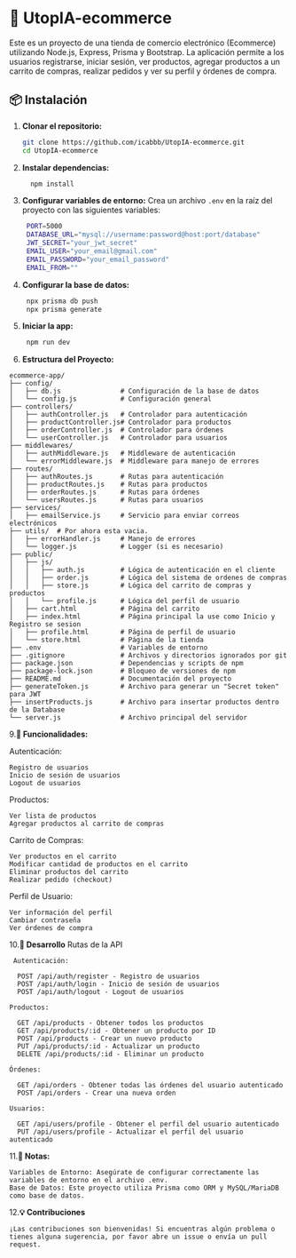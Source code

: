 # 🛒 UtopIA-ecommerce

Este es un proyecto de una tienda de comercio electrónico (Ecommerce) utilizando Node.js, Express, Prisma y Bootstrap. La aplicación permite a los usuarios registrarse, iniciar sesión, ver productos, agregar productos a un carrito de compras, realizar pedidos y ver su perfil y órdenes de compra.

## 📦 Instalación

1. **Clonar el repositorio:**
   ```bash
   git clone https://github.com/icabbb/UtopIA-ecommerce.git
   cd UtopIA-ecommerce

2. **Instalar dependencias:**
   ```bash
     npm install

4. **Configurar variables de entorno:**
  Crea un archivo `.env` en la raíz del proyecto con las siguientes variables:
     ```bash
      PORT=5000
      DATABASE_URL="mysql://username:password@host:port/database"
      JWT_SECRET="your_jwt_secret"
      EMAIL_USER="your_email@gmail.com"
      EMAIL_PASSWORD="your_email_password"
      EMAIL_FROM=""

5. **Configurar la base de datos:**
   ```bash
    npx prisma db push
    npx prisma generate

7. **Iniciar la app:**
   ```bash
    npm run dev

9. **Estructura del Proyecto:**
```plaintext
ecommerce-app/
├── config/
│   ├── db.js               # Configuración de la base de datos
│   └── config.js           # Configuración general
├── controllers/
│   ├── authController.js   # Controlador para autenticación
│   ├── productController.js# Controlador para productos
│   ├── orderController.js  # Controlador para órdenes
│   └── userController.js   # Controlador para usuarios
├── middlewares/
│   ├── authMiddleware.js   # Middleware de autenticación
│   └── errorMiddleware.js  # Middleware para manejo de errores
├── routes/
│   ├── authRoutes.js       # Rutas para autenticación
│   ├── productRoutes.js    # Rutas para productos
│   ├── orderRoutes.js      # Rutas para órdenes
│   └── usersRoutes.js      # Rutas para usuarios
├── services/
│   ├── emailService.js     # Servicio para enviar correos electrónicos
├── utils/  # Por ahora esta vacia.
│   ├── errorHandler.js     # Manejo de errores
│   └── logger.js           # Logger (si es necesario)
├── public/
│   ├── js/
│   │   ├── auth.js         # Lógica de autenticación en el cliente
│   │   ├── order.js        # Lógica del sistema de ordenes de compras
│   │   ├── store.js        # Lógica del carrito de compras y productos
│   │   └── profile.js      # Lógica del perfil de usuario
│   ├── cart.html           # Página del carrito
│   ├── index.html          # Página principal la use como Inicio y Registro se sesion
│   ├── profile.html        # Página de perfil de usuario
│   └── store.html          # Página de la tienda
├── .env                    # Variables de entorno
├── .gitignore              # Archivos y directorios ignorados por git
├── package.json            # Dependencias y scripts de npm
├── package-lock.json       # Bloqueo de versiones de npm
├── README.md               # Documentación del proyecto
├── generateToken.js        # Archivo para generar un "Secret token" para JWT
├── insertProducts.js       # Archivo para insertar productos dentro de la Database
└── server.js               # Archivo principal del servidor
```
9.**🚀 Funcionalidades:**

   Autenticación:

    Registro de usuarios
    Inicio de sesión de usuarios
    Logout de usuarios

  Productos:

    Ver lista de productos
    Agregar productos al carrito de compras
    
  Carrito de Compras:

    Ver productos en el carrito
    Modificar cantidad de productos en el carrito
    Eliminar productos del carrito
    Realizar pedido (checkout)
    
  Perfil de Usuario:

    Ver información del perfil
    Cambiar contraseña
    Ver órdenes de compra

10.**🔧 Desarrollo**
   Rutas de la API
   
     Autenticación:

      POST /api/auth/register - Registro de usuarios
      POST /api/auth/login - Inicio de sesión de usuarios
      POST /api/auth/logout - Logout de usuarios
      
    Productos:

      GET /api/products - Obtener todos los productos
      GET /api/products/:id - Obtener un producto por ID
      POST /api/products - Crear un nuevo producto
      PUT /api/products/:id - Actualizar un producto
      DELETE /api/products/:id - Eliminar un producto

    Órdenes:

      GET /api/orders - Obtener todas las órdenes del usuario autenticado
      POST /api/orders - Crear una nueva orden
      
    Usuarios:

      GET /api/users/profile - Obtener el perfil del usuario autenticado
      PUT /api/users/profile - Actualizar el perfil del usuario autenticado

      
11.**📝 Notas:**

    Variables de Entorno: Asegúrate de configurar correctamente las variables de entorno en el archivo .env.
    Base de Datos: Este proyecto utiliza Prisma como ORM y MySQL/MariaDB como base de datos.


12.**💡 Contribuciones**

    ¡Las contribuciones son bienvenidas! Si encuentras algún problema o tienes alguna sugerencia, por favor abre un issue o envía un pull request.

    
